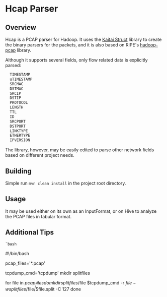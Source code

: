 # Hcap Parser

## Overview
Hcap is a PCAP parser for Hadoop. It uses the [Kaitai Struct](http://kaitai.io/) library to create the binary parsers for the packets, and it is also based on RIPE's [hadoop-pcap](https://github.com/RIPE-NCC/hadoop-pcap) library.

Although it supports several fields, only flow related data is explicitly parsed:

```java
  TIMESTAMP
  uTIMESTAMP
  SRCMAC
  DSTMAC
  SRCIP
  DSTIP
  PROTOCOL
  LENGTH
  TTL
  ID
  SRCPORT
  DSTPORT
  LINKTYPE
  ETHERTYPE
  IPVERSION
```
The library, however, may be easily edited to parse other network fields based on different project needs.

## Building
Simple run `mvn clean install` in the project root directory.

## Usage
It may be used either on its own as an InputFormat, or on Hive to analyze the PCAP files in tabular format.

## Additional Tips
    `bash
#!/bin/bash

pcap_files='*.pcap'

tcpdump_cmd='tcpdump'
mkdir splitfiles

for file in $pcap_files
do
	mkdir splitfiles/$file
	$tcpdump_cmd -r $file -w splitfiles/$file/$file.split -C 127
done      
